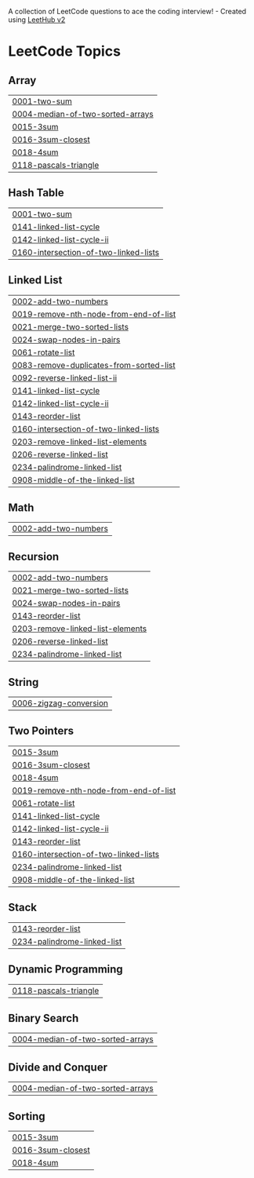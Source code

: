 A collection of LeetCode questions to ace the coding interview! - Created using [LeetHub v2](https://github.com/arunbhardwaj/LeetHub-2.0)
<!---LeetCode Topics Start-->
# LeetCode Topics
## Array
|  |
| ------- |
| [0001-two-sum](https://github.com/PraveenBalajiP/LeetCode/tree/master/0001-two-sum) |
| [0004-median-of-two-sorted-arrays](https://github.com/PraveenBalajiP/LeetCode/tree/master/0004-median-of-two-sorted-arrays) |
| [0015-3sum](https://github.com/PraveenBalajiP/LeetCode/tree/master/0015-3sum) |
| [0016-3sum-closest](https://github.com/PraveenBalajiP/LeetCode/tree/master/0016-3sum-closest) |
| [0018-4sum](https://github.com/PraveenBalajiP/LeetCode/tree/master/0018-4sum) |
| [0118-pascals-triangle](https://github.com/PraveenBalajiP/LeetCode/tree/master/0118-pascals-triangle) |
## Hash Table
|  |
| ------- |
| [0001-two-sum](https://github.com/PraveenBalajiP/LeetCode/tree/master/0001-two-sum) |
| [0141-linked-list-cycle](https://github.com/PraveenBalajiP/LeetCode/tree/master/0141-linked-list-cycle) |
| [0142-linked-list-cycle-ii](https://github.com/PraveenBalajiP/LeetCode/tree/master/0142-linked-list-cycle-ii) |
| [0160-intersection-of-two-linked-lists](https://github.com/PraveenBalajiP/LeetCode/tree/master/0160-intersection-of-two-linked-lists) |
## Linked List
|  |
| ------- |
| [0002-add-two-numbers](https://github.com/PraveenBalajiP/LeetCode/tree/master/0002-add-two-numbers) |
| [0019-remove-nth-node-from-end-of-list](https://github.com/PraveenBalajiP/LeetCode/tree/master/0019-remove-nth-node-from-end-of-list) |
| [0021-merge-two-sorted-lists](https://github.com/PraveenBalajiP/LeetCode/tree/master/0021-merge-two-sorted-lists) |
| [0024-swap-nodes-in-pairs](https://github.com/PraveenBalajiP/LeetCode/tree/master/0024-swap-nodes-in-pairs) |
| [0061-rotate-list](https://github.com/PraveenBalajiP/LeetCode/tree/master/0061-rotate-list) |
| [0083-remove-duplicates-from-sorted-list](https://github.com/PraveenBalajiP/LeetCode/tree/master/0083-remove-duplicates-from-sorted-list) |
| [0092-reverse-linked-list-ii](https://github.com/PraveenBalajiP/LeetCode/tree/master/0092-reverse-linked-list-ii) |
| [0141-linked-list-cycle](https://github.com/PraveenBalajiP/LeetCode/tree/master/0141-linked-list-cycle) |
| [0142-linked-list-cycle-ii](https://github.com/PraveenBalajiP/LeetCode/tree/master/0142-linked-list-cycle-ii) |
| [0143-reorder-list](https://github.com/PraveenBalajiP/LeetCode/tree/master/0143-reorder-list) |
| [0160-intersection-of-two-linked-lists](https://github.com/PraveenBalajiP/LeetCode/tree/master/0160-intersection-of-two-linked-lists) |
| [0203-remove-linked-list-elements](https://github.com/PraveenBalajiP/LeetCode/tree/master/0203-remove-linked-list-elements) |
| [0206-reverse-linked-list](https://github.com/PraveenBalajiP/LeetCode/tree/master/0206-reverse-linked-list) |
| [0234-palindrome-linked-list](https://github.com/PraveenBalajiP/LeetCode/tree/master/0234-palindrome-linked-list) |
| [0908-middle-of-the-linked-list](https://github.com/PraveenBalajiP/LeetCode/tree/master/0908-middle-of-the-linked-list) |
## Math
|  |
| ------- |
| [0002-add-two-numbers](https://github.com/PraveenBalajiP/LeetCode/tree/master/0002-add-two-numbers) |
## Recursion
|  |
| ------- |
| [0002-add-two-numbers](https://github.com/PraveenBalajiP/LeetCode/tree/master/0002-add-two-numbers) |
| [0021-merge-two-sorted-lists](https://github.com/PraveenBalajiP/LeetCode/tree/master/0021-merge-two-sorted-lists) |
| [0024-swap-nodes-in-pairs](https://github.com/PraveenBalajiP/LeetCode/tree/master/0024-swap-nodes-in-pairs) |
| [0143-reorder-list](https://github.com/PraveenBalajiP/LeetCode/tree/master/0143-reorder-list) |
| [0203-remove-linked-list-elements](https://github.com/PraveenBalajiP/LeetCode/tree/master/0203-remove-linked-list-elements) |
| [0206-reverse-linked-list](https://github.com/PraveenBalajiP/LeetCode/tree/master/0206-reverse-linked-list) |
| [0234-palindrome-linked-list](https://github.com/PraveenBalajiP/LeetCode/tree/master/0234-palindrome-linked-list) |
## String
|  |
| ------- |
| [0006-zigzag-conversion](https://github.com/PraveenBalajiP/LeetCode/tree/master/0006-zigzag-conversion) |
## Two Pointers
|  |
| ------- |
| [0015-3sum](https://github.com/PraveenBalajiP/LeetCode/tree/master/0015-3sum) |
| [0016-3sum-closest](https://github.com/PraveenBalajiP/LeetCode/tree/master/0016-3sum-closest) |
| [0018-4sum](https://github.com/PraveenBalajiP/LeetCode/tree/master/0018-4sum) |
| [0019-remove-nth-node-from-end-of-list](https://github.com/PraveenBalajiP/LeetCode/tree/master/0019-remove-nth-node-from-end-of-list) |
| [0061-rotate-list](https://github.com/PraveenBalajiP/LeetCode/tree/master/0061-rotate-list) |
| [0141-linked-list-cycle](https://github.com/PraveenBalajiP/LeetCode/tree/master/0141-linked-list-cycle) |
| [0142-linked-list-cycle-ii](https://github.com/PraveenBalajiP/LeetCode/tree/master/0142-linked-list-cycle-ii) |
| [0143-reorder-list](https://github.com/PraveenBalajiP/LeetCode/tree/master/0143-reorder-list) |
| [0160-intersection-of-two-linked-lists](https://github.com/PraveenBalajiP/LeetCode/tree/master/0160-intersection-of-two-linked-lists) |
| [0234-palindrome-linked-list](https://github.com/PraveenBalajiP/LeetCode/tree/master/0234-palindrome-linked-list) |
| [0908-middle-of-the-linked-list](https://github.com/PraveenBalajiP/LeetCode/tree/master/0908-middle-of-the-linked-list) |
## Stack
|  |
| ------- |
| [0143-reorder-list](https://github.com/PraveenBalajiP/LeetCode/tree/master/0143-reorder-list) |
| [0234-palindrome-linked-list](https://github.com/PraveenBalajiP/LeetCode/tree/master/0234-palindrome-linked-list) |
## Dynamic Programming
|  |
| ------- |
| [0118-pascals-triangle](https://github.com/PraveenBalajiP/LeetCode/tree/master/0118-pascals-triangle) |
## Binary Search
|  |
| ------- |
| [0004-median-of-two-sorted-arrays](https://github.com/PraveenBalajiP/LeetCode/tree/master/0004-median-of-two-sorted-arrays) |
## Divide and Conquer
|  |
| ------- |
| [0004-median-of-two-sorted-arrays](https://github.com/PraveenBalajiP/LeetCode/tree/master/0004-median-of-two-sorted-arrays) |
## Sorting
|  |
| ------- |
| [0015-3sum](https://github.com/PraveenBalajiP/LeetCode/tree/master/0015-3sum) |
| [0016-3sum-closest](https://github.com/PraveenBalajiP/LeetCode/tree/master/0016-3sum-closest) |
| [0018-4sum](https://github.com/PraveenBalajiP/LeetCode/tree/master/0018-4sum) |
<!---LeetCode Topics End-->